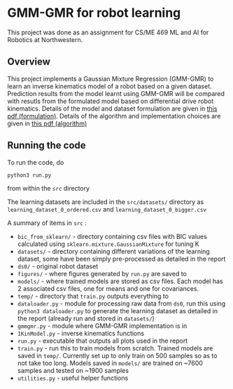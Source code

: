 # GMM-GMR for robot learning

This project was done as an assignment for CS/ME 469 ML and AI for Robotics at Northwestern.

## Overview
This project implements a Gaussian Mixture Regression (GMM-GMR) to learn an inverse kinematics model of a robot based on a given dataset. Prediction results from the model learnt using GMM-GMR will be compared with resutls from the formulated model based on differential drive robot kinematics. Details of the model and dataset formulation are given in [this pdf (formulation)](documents/formulation_gmmgmr.pdf). Details of the algorithm and implementation choices are given in [this pdf (algorithm)](documents/algorithm_gmmgmr.pdf)

## Running the code
To run the code, do 

```
python3 run.py
```

from within the `src` directory

The learning datasets are included in the `src/datasets/` directory as `learning_dataset_0_ordered.csv` and `learning_dataset_0_bigger.csv`

A summary of items in `src` :

* `bic_from_sklearn/` - directory containing csv files with BIC values calculated using `sklearn.mixture.GaussianMixture` for tuning K
* `datasets/` - directory containing different variations of the learning dataset, some have been simply pre-processed as detailed in the report
* `ds0/` - original robot dataset
* `figures/` - where figures generated by `run.py` are saved to
* `models/` - where trained models are stored as csv files. Each model has 2 associated csv files, one for means and one for covariances.
* `temp/` - directory that `train.py` outputs everything to
* `dataloader.py` - module for processing raw data from `ds0`, run this using `python3 dataloader.py` to generate the learning dataset as detailed in the report (already run and stored in `datasets/`)
* `gmmgmr.py` - module where GMM-GMR implementation is in
* `IKinModel.py` - inverse kinematics functions
* `run.py` - executable that outputs all plots used in the report
* `train.py` - run this to train models from scratch. Trained models are saved in `temp/`. Currently set up to only train on 500 samples so as to not take too long. Models saved in `models/` are trained on ~7600 samples and tested on ~1900 samples
* `utilities.py` - useful helper functions

